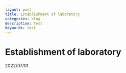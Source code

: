 ```yaml
---
layout: post
title: Establishment of laboratory
categories: blog
description: test
keywords: test
---
```


# Establishment of laboratory

2022/07/01